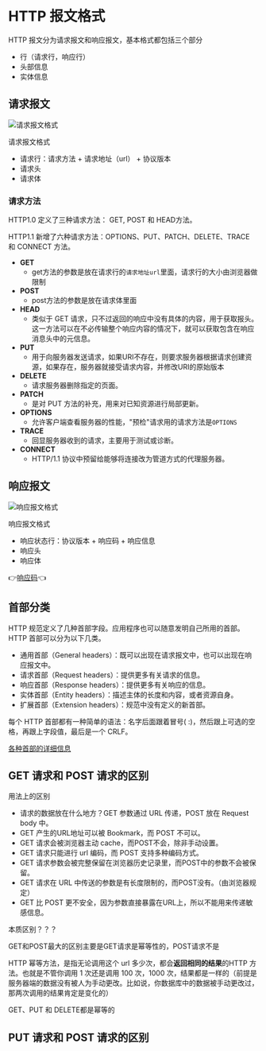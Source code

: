 # HTTP 报文格式

HTTP 报文分为请求报文和响应报文，基本格式都包括三个部分

* 行（请求行，响应行）
* 头部信息
* 实体信息

## 请求报文

![请求报文格式](https://pic2.zhimg.com/80/v2-a1240ea6f385b0975fcbaf5c2ab613ad_hd.jpg)

请求报文格式

* 请求行：请求方法 + 请求地址（url） + 协议版本
* 请求头
* 请求体

### 请求方法

HTTP1.0 定义了三种请求方法： GET, POST 和 HEAD方法。

HTTP1.1 新增了六种请求方法：OPTIONS、PUT、PATCH、DELETE、TRACE 和 CONNECT 方法。

* **GET**
  * get方法的参数是放在请求行的`请求地址url`里面，请求行的大小由浏览器做限制
* **POST**
  * post方法的参数是放在请求体里面
* **HEAD**
  * 类似于 GET 请求，只不过返回的响应中没有具体的内容，用于获取报头。这一方法可以在不必传输整个响应内容的情况下，就可以获取包含在响应消息头中的元信息。
* **PUT**
  * 用于向服务器发送请求，如果URI不存在，则要求服务器根据请求创建资源，如果存在，服务器就接受请求内容，并修改URI的原始版本
* **DELETE**
  * 请求服务器删除指定的页面。
* **PATCH**
  * 是对 PUT 方法的补充，用来对已知资源进行局部更新。
* **OPTIONS**
  * 允许客户端查看服务器的性能，"预检"请求用的请求方法是`OPTIONS`
* **TRACE**
  * 回显服务器收到的请求，主要用于测试或诊断。
* **CONNECT**
  * HTTP/1.1 协议中预留给能够将连接改为管道方式的代理服务器。

## 响应报文

![响应报文格式](https://pic4.zhimg.com/80/v2-48744bc2f4d52457b55846b3a96af42b_hd.jpg)

响应报文格式

* 响应状态行：协议版本 + 响应码 + 响应信息
* 响应头
* 响应体

👉[响应码](./HTTP状态码.md)👈

## 首部分类

HTTP 规范定义了几种首部字段。应用程序也可以随意发明自己所用的首部。HTTP 首部可以分为以下几类。

* 通用首部（General headers）：既可以出现在请求报文中，也可以出现在响应报文中。
* 请求首部（Request headers）：提供更多有关请求的信息。
* 响应首部（Response headers）：提供更多有关响应的信息。
* 实体首部（Entity headers）：描述主体的长度和内容，或者资源自身。
* 扩展首部（Extension headers）：规范中没有定义的新首部。

每个 HTTP 首部都有一种简单的语法：名字后面跟着冒号( :)，然后跟上可选的空格，再跟上字段值，最后是一个 CRLF。

[各种首部的详细信息](https://segmentfault.com/a/1190000014179106)

## GET 请求和 POST 请求的区别

用法上的区别

* 请求的数据放在什么地方？GET 参数通过 URL 传递，POST 放在 Request body 中。
* GET 产生的URL地址可以被 Bookmark，而 POST 不可以。
* GET 请求会被浏览器主动 cache，而POST不会，除非手动设置。
* GET 请求只能进行 url 编码，而 POST 支持多种编码方式。
* GET 请求参数会被完整保留在浏览器历史记录里，而POST中的参数不会被保留。
* GET 请求在 URL 中传送的参数是有长度限制的，而POST没有。（由浏览器规定）
* GET 比 POST 更不安全，因为参数直接暴露在URL上，所以不能用来传递敏感信息。

本质区别？？？

GET和POST最大的区别主要是GET请求是幂等性的，POST请求不是

HTTP 幂等方法，是指无论调用这个 url 多少次，都会**返回相同的结果**的HTTP 方法。也就是不管你调用 1 次还是调用 100 次，1000 次，结果都是一样的（前提是服务器端的数据没有被人为手动更改。比如说，你数据库中的数据被手动更改过，那两次调用的结果肯定是变化的）

GET、PUT 和 DELETE都是幂等的

## PUT 请求和 POST 请求的区别

